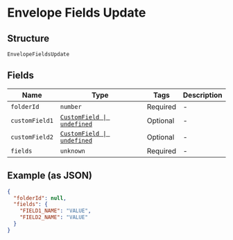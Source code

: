 
# Envelope Fields Update

## Structure

`EnvelopeFieldsUpdate`

## Fields

| Name | Type | Tags | Description |
|  --- | --- | --- | --- |
| `folderId` | `number` | Required | - |
| `customField1` | [`CustomField \| undefined`](../../doc/models/custom-field.md) | Optional | - |
| `customField2` | [`CustomField \| undefined`](../../doc/models/custom-field.md) | Optional | - |
| `fields` | `unknown` | Required | - |

## Example (as JSON)

```json
{
  "folderId": null,
  "fields": {
    "FIELD1_NAME": "VALUE",
    "FIELD2_NAME": "VALUE"
  }
}
```

